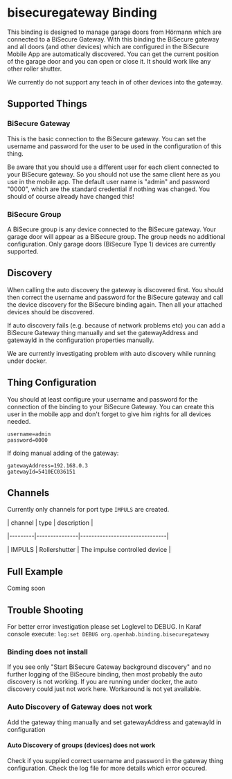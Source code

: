 # bisecuregateway Binding

This binding is designed to manage garage doors from Hörmann which are connected to a BiSecure Gateway.
With this binding the BiSecure gateway and all doors (and other devices) which are configured in the BiSecure Mobile App are automatically discovered. You can get the current position of the garage door and you can open or close it. It should work like any other roller shutter.

We currently do not support any teach in of other devices into the gateway.

## Supported Things

### BiSecure Gateway

This is the basic connection to the BiSecure gateway. You can set the username and password for the user to be used in the configuration of this thing.

Be aware that you should use a different user for each client connected to your BiSecure gateway. So you should not use the same client here as you use in the mobile app.
The default user name is "admin" and password "0000", which are the standard credential if nothing was changed. You should of course already have changed this!

### BiSecure Group

A BiSecure group is any device connected to the BiSecure gateway. Your garage door will appear as a BiSecure group.
The group needs no additional configuration.
Only garage doors (BiSecure Type 1) devices are currently supported.

## Discovery

When calling the auto discovery the gateway is discovered first. You should then correct the username and password for the BiSecure gateway and call the device discovery for the BiSecure binding again. Then all your attached devices should be discovered.

If auto discovery fails (e.g. because of network problems etc) you can add a BiSecure Gateway thing manually and set the gatewayAddress and gatewayId in the configuration properties manually. 

We are currently investigating problem with auto discovery while running under docker.

## Thing Configuration

You should at least configure your username and password for the connection of the binding to your BiSecure Gateway. You can create this user in the mobile app and don't forget to give him rights for all devices needed.

```
username=admin
password=0000
```

If doing manual adding of the gateway:

```
gatewayAddress=192.168.0.3
gatewayId=5410EC036151
```


## Channels

Currently only channels for port type ```IMPULS``` are created. 


| channel |      type     | description                   |

|---------|---------------|-------------------------------|

| IMPULS  | Rollershutter | The impulse controlled device |

## Full Example

Coming soon

## Trouble Shooting

For better error investigation please set Loglevel to DEBUG. In Karaf console execute:
``` log:set DEBUG org.openhab.binding.bisecuregateway ```
 
### Binding does not install

If you see only "Start BiSecure Gateway background discovery" and no further logging of the BiSecure binding, then most probably the auto discovery is not working.
If you are running under docker, the auto discovery could just not work here. Workaround is not yet available.

### Auto Discovery of Gateway does not work

Add the gateway thing manually and set gatewayAddress and gatewayId in configuration

#### Auto Discovery of groups (devices) does not work

Check if you supplied correct username and password in the gateway thing configuration.
Check the log file for more details which error occured.
   
